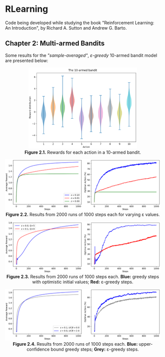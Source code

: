 # RLearning

Code being developed while studying the book "Reinforcement Learning: An Introduction", by Richard A. Sutton and Andrew G. Barto.

## Chapter 2: Multi-armed Bandits

Some results for the <i>"sample-averaged"</i>, <i>&epsilon;-greedy</i> 10-armed bandit model are presented below:

<p align="center">
    <img src="img/ch2/Figure_2.1.png" width="70%" height="70%"><br>
    <b>Figure 2.1.</b> Rewards for each action in a 10-armed bandit.
</p>

<p align="center">
    <img src="img/ch2/Figure_2.2.png"><br>
    <b>Figure 2.2.</b> Results from 2000 runs of 1000 steps each for varying &epsilon; values.
</p>

<p align="center">
    <img src="img/ch2/Figure_2.3.png"><br>
    <b>Figure 2.3.</b> Results from 2000 runs of 1000 steps each. <b>Blue:</b> greedy steps with optimistic initial values; <b>Red:</b> &epsilon;-greedy steps.
</p>

<p align="center">
    <img src="img/ch2/Figure_2.4.png"><br>
    <b>Figure 2.4.</b> Results from 2000 runs of 1000 steps each. <b>Blue:</b> upper-confidence bound greedy steps; <b>Grey:</b> &epsilon;-greedy steps.
</p>